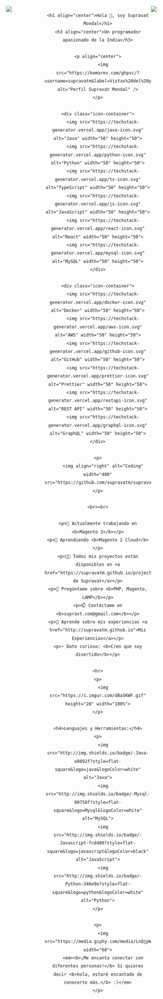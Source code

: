 <!DOCTYPE html>
<html lang="en">
<head>
    <meta charset="UTF-8">
    <meta name="viewport" content="width=device-width, initial-scale=1.0">
    <title>Perfil de Supravat Mondal</title>
    <style>
        body {
            font-family: Arial, sans-serif;
            text-align: center;
            line-height: 1.6;
        }
        img {
            max-width: 100%;
        }
        .icon-container img {
            margin: 10px;
        }
    </style>
</head>
<body>
    <div>
        <img align="left" src="https://user-images.githubusercontent.com/65187002/144930161-2f783401-8d27-4fdf-a2f7-cc0ba32f1f1f.gif" width="21%">
        <img align="right" src="https://user-images.githubusercontent.com/65187002/144930161-2f783401-8d27-4fdf-a2f7-cc0ba32f1f1f.gif" width="21%">
    </div>

    <h1 align="center">Hola 👋, soy Supravat Mondal</h1>
    <h3 align="center">Un programador apasionado de la India</h3>

    <p align="center">
        <img src="https://komarev.com/ghpvc/?username=supravatm&label=Vistas%20del%20perfil&color=0e75b6&style=flat" alt="Perfil Supravat Mondal" />
    </p>

    <div class="icon-container">
        <img src="https://techstack-generator.vercel.app/java-icon.svg" alt="Java" width="50" height="50">
        <img src="https://techstack-generator.vercel.app/python-icon.svg" alt="Python" width="50" height="50">
        <img src="https://techstack-generator.vercel.app/ts-icon.svg" alt="TypeScript" width="50" height="50">
        <img src="https://techstack-generator.vercel.app/js-icon.svg" alt="JavaScript" width="50" height="50">
        <img src="https://techstack-generator.vercel.app/react-icon.svg" alt="React" width="50" height="50">
        <img src="https://techstack-generator.vercel.app/mysql-icon.svg" alt="MySQL" width="50" height="50">
    </div>

    <div class="icon-container">
        <img src="https://techstack-generator.vercel.app/docker-icon.svg" alt="Docker" width="50" height="50">
        <img src="https://techstack-generator.vercel.app/aws-icon.svg" alt="AWS" width="50" height="50">
        <img src="https://techstack-generator.vercel.app/github-icon.svg" alt="GitHub" width="50" height="50">
        <img src="https://techstack-generator.vercel.app/prettier-icon.svg" alt="Prettier" width="50" height="50">
        <img src="https://techstack-generator.vercel.app/restapi-icon.svg" alt="REST API" width="50" height="50">
        <img src="https://techstack-generator.vercel.app/graphql-icon.svg" alt="GraphQL" width="50" height="50">
    </div>

    <p>
        <img align="right" alt="Coding" width="400" src="https://github.com/supravatm/supravatm/blob/main/src/code.gif">
    </p>

    <br><br>

    <p>🔭 Actualmente trabajando en <b>Magento 2</b></p>
    <p>🌱 Aprendiendo <b>Magento 2 Cloud</b></p>
    <p>👨‍💻 Todos mis proyectos están disponibles en <a href="https://supravatm.github.io/projects">Trabajos de Supravat</a></p>
    <p>💬 Pregúntame sobre <b>PHP, Magento, LAMP</b></p>
    <p>📫 Contáctame en <b>supravt.com@gmail.com</b></p>
    <p>📄 Aprende sobre mis experiencias <a href="http://supravatm.github.io">Mis Experiencias</a></p>
    <p>⚡ Dato curioso: <b>Creo que soy divertido</b></p>

    <hr>
    <p>
        <img src="https://i.imgur.com/dBaSKWF.gif" height="20" width="100%">
    </p>

    <h4>Lenguajes y Herramientas:</h4>
    <p>
        <img src="http://img.shields.io/badge/-Java-e8892f?style=flat-square&logo=java&logoColor=white" alt="Java">
        <img src="http://img.shields.io/badge/-Mysql-00758f?style=flat-square&logo=Mysql&logoColor=white" alt="MySQL">
        <img src="http://img.shields.io/badge/-Javascript-fcd400?style=flat-square&logo=javascript&logoColor=black" alt="JavaScript">
        <img src="http://img.shields.io/badge/-Python-346e9e?style=flat-square&logo=python&logoColor=white" alt="Python">
    </p>

    <p>
        <img src="https://media.giphy.com/media/LnQjpWaON8nhr21vNW/giphy.gif" width="60">
        <em><b>¡Me encanta conectar con diferentes personas!</b> Si quieres decir <b>hola, estaré encantado de conocerte más.</b> :)</em>
    </p>
</body>
</html>
